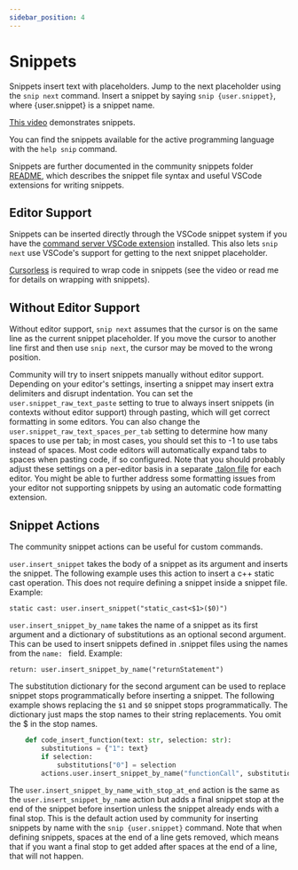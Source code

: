 ```yaml
---
sidebar_position: 4
---
```


# Snippets

Snippets insert text with placeholders. Jump to the next placeholder using the `snip next` command. Insert a snippet by saying `snip {user.snippet}`, where \{user.snippet\} is a snippet name.

[This video](https://www.youtube.com/watch?v=icXH-o3mwTU) demonstrates snippets.

You can find the snippets available for the active programming language with the `help snip` command.

Snippets are further documented in the community snippets folder [README](https://github.com/talonhub/community/blob/main/core/snippets/README.md), which describes the snippet file syntax and useful VSCode extensions for writing snippets.

## Editor Support

Snippets can be inserted directly through the VSCode snippet system if you have the [command server VSCode extension](https://marketplace.visualstudio.com/items?itemName=pokey.command-server) installed. This also lets `snip next` use VSCode's support for getting to the next snippet placeholder.

[Cursorless](https://www.cursorless.org/docs/user/installation/) is required to wrap code in snippets (see the video or read me for details on wrapping with snippets).

## Without Editor Support

Without editor support, `snip next` assumes that the cursor is on the same line as the current snippet placeholder. If you move the cursor to another line first and then use `snip next`, the cursor may be moved to the wrong position.

Community will try to insert snippets manually without editor support. Depending on your editor's settings, inserting a snippet may insert extra delimiters and disrupt indentation. You can set the `user.snippet_raw_text_paste` setting to true to always insert snippets (in contexts without editor support) through pasting, which will get correct formatting in some editors. You can also change the `user.snippet_raw_text_spaces_per_tab` setting to determine how many spaces to use per tab; in most cases, you should set this to -1 to use tabs instead of spaces. Most code editors will automatically expand tabs to spaces when pasting code, if so configured. Note that you should probably adjust these settings on a per-editor basis in a separate [.talon file](../Customization/talon-files.md) for each editor. You might be able to further address some formatting issues from your editor not supporting snippets by using an automatic code formatting extension.

## Snippet Actions

The community snippet actions can be useful for custom commands.

`user.insert_snippet` takes the body of a snippet as its argument and inserts the snippet. The following example uses this action to insert a c++ static cast operation. This does not require defining a snippet inside a snippet file. Example:

```talon
static cast: user.insert_snippet("static_cast<$1>($0)")
```

`user.insert_snippet_by_name` takes the name of a snippet as its first argument and a dictionary of substitutions as an optional second argument. This can be used to insert snippets defined in .snippet files using the names from the `name: ` field. Example:

```talon
return: user.insert_snippet_by_name("returnStatement")
```

The substitution dictionary for the second argument can be used to replace snippet stops programmatically before inserting a snippet. The following example shows replacing the `$1` and `$0` snippet stops programmatically. The dictionary just maps the stop names to their string replacements. You omit the $ in the stop names.

```python
	def code_insert_function(text: str, selection: str):
        substitutions = {"1": text}
        if selection:
            substitutions["0"] = selection
        actions.user.insert_snippet_by_name("functionCall", substitutions)
```

The `user.insert_snippet_by_name_with_stop_at_end` action is the same as the `user.insert_snippet_by_name` action but adds a final snippet stop at the end of the snippet before insertion unless the snippet already ends with a final stop. This is the default action used by community for inserting snippets by name with the `snip {user.snippet}` command. Note that when defining snippets, spaces at the end of a line gets removed, which means that if you want a final stop to get added after spaces at the end of a line, that will not happen.
